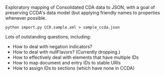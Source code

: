 Exploratory mapping of Consolidated CDA data to JSON, with a goal of preserving
CCDA's data model (but applying friendly names to properties whenever possible. 

`python import.py CCD.sample.xml > sample_ccda.json`

Lots of outstanding questions, including:
* How to deal with negation indicators?
* How to deal with nullFlavors? (Currently dropping.)
* How to effectively deal with elements that have multiple IDs
* How to map document and entry IDs to stable URIs
* How to assign IDs to sections (which have none in CCDA)
